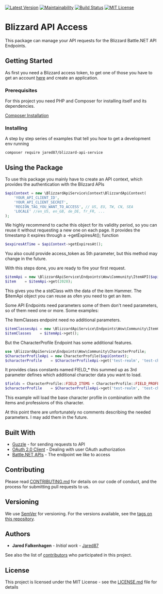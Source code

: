 [![Latest Version](https://img.shields.io/packagist/v/jared87/blizzard-api-service.svg)](https://packagist.org/packages/jared87/blizzard-api-service)
[![Maintainability](https://api.codeclimate.com/v1/badges/62787c08881c0ef651c1/maintainability)](https://codeclimate.com/github/Jared87/BlizzardAPI/maintainability)
[![Build Status](https://travis-ci.com/Jared87/BlizzardAPI.svg?branch=master)](https://travis-ci.com/Jared87/BlizzardAPI/)
[![MIT License](https://img.shields.io/packagist/l/jared87/blizzard-api-service.svg)](https://github.com/Jared87/BlizzardAPI/blob/master/LICENSE.md)
# Blizzard API Access

This package can manage your API requests for the Blizzard Battle.NET API Endpoints.

## Getting Started

As first you need a Blizzard access token, to get one of those you have to get an account [here](https://develop.battle.net/) and create an application.

### Prerequisites

For this project you need PHP and Composer for installing itself and its dependencies.

[Composer Installation](https://getcomposer.org/download/)

### Installing

A step by step series of examples that tell you how to get a development env running


```
composer require jared87/blizzard-api-service
```

## Using the Package

To use this package you mainly have to create an API context, which provides the authentication with the Blizzard APIs
```php
$apiContext = new \BlizzardApiService\Context\BlizzardApiContext(
    'YOUR_API_CLIENT_ID',
    'YOUR_API_CLIENT_SECRET',
    'REGION_TAG_YOU_WANT_TO_ACCESS', // US, EU, TW, CN, SEA
    'LOCALE' //en_US, en_GB, de_DE, fr_FR, ...
);
```
We highly recommend to cache this object for its validity period, so you can reuse it without requesting a new one on each page. It provides the timestamp it expires through a ->getExpiresAt(); function
```php
$expiresAtTime = $apiContext->getExpiresAt();
```
You also could provide access_token as 5th parameter, but this method may change in the future.

With this steps done, you are ready to fire your first request.
```php
$itemApi = new \BlizzardApiService\Endpoints\Wow\Community\ItemAPI($apiContext);
$item    = $itemApi->get(2028);
```
This gives you the a stdClass with the data of the item Hammer. The $itemApi object you can reuse as ofen you need to get an item.

Some API Endpoints need parameters some of them don't need parameters, so of them need one or more. Some examples:

The ItemClasses endpoint need no additional parameters.
```php
$itemClassesApi = new \BlizzardApiService\Endpoints\Wow\Community\ItemClasses($apiContext);
$itemClasses    = $itemApi->get();
```

But the CharacterProfile Endpoint has some additional features.
```php
use \BlizzardApiService\Endpoints\Wow\Community\CharacterProfile;
$CharacterProfileApi = new CharacterProfile($apiContext);
$characterProfile    = $CharacterProfileApi->get('test-realm', 'test-character');
```
It provides class constants named FIELD_* this summed up as 3rd parameter defines which additional character data you want to load.
```php
$fields = CharacterProfile::FIELD_ITEMS + CharacterProfile::FIELD_PROFESSIONS;
$characterProfile    = $CharacterProfileApi->get('test-realm', 'test-character', $fields);
```
This example will load the base character profile in combination with the items and professions of this character.

At this point there are unfortunately no comments describing the needed parameters. I may add them in the future.

## Built With

* [Guzzle](https://github.com/guzzle/guzzle) - for sending requests to API
* [OAuth 2.0 Client](https://github.com/thephpleague/oauth2-client) - Dealing with user OAuth authorization
* [Battle.NET APIs](https://develop.battle.net/) - The endpoint we like to access

## Contributing

Please read [CONTRIBUTING.md](CONTRIBUTING.md) for details on our code of conduct, and the process for submitting pull requests to us.

## Versioning

We use [SemVer](http://semver.org/) for versioning. For the versions available, see the [tags on this repository](https://github.com/Jared87/BlizzardAPI/tags). 

## Authors

* **Jared Falkenhagen** - *Initial work* - [Jared87](https://github.com/Jared87)

See also the list of [contributors](https://github.com/Jared87/BlizzardAPI/graphs/contributors) who participated in this project.

## License

This project is licensed under the MIT License - see the [LICENSE.md](LICENSE.md) file for details

